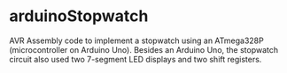 # arduinoStopwatch

AVR Assembly code to implement a stopwatch using an ATmega328P (microcontroller on Arduino Uno). 
Besides an Arduino Uno, the stopwatch circuit also used two 7-segment LED displays and two shift registers.
